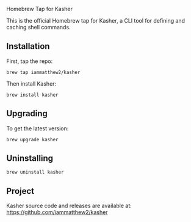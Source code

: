 Homebrew Tap for Kasher

This is the official Homebrew tap for Kasher, a CLI tool for defining and caching shell commands.

## Installation

First, tap the repo:

  `brew tap iammatthew2/kasher`

Then install Kasher:

  `brew install kasher`

## Upgrading

To get the latest version:

  `brew upgrade kasher`

## Uninstalling

  `brew uninstall kasher`

## Project

Kasher source code and releases are available at:
https://github.com/iammatthew2/kasher

